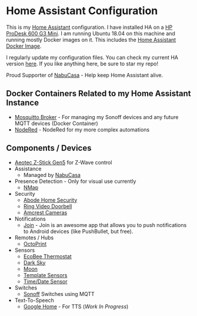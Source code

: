 # Home Assistant Configuration

This is my [Home Assistant](https://home-assistant.io/) configuration. I have installed HA on a [HP ProDesk 600 G3 Mini](https://support.hp.com/us-en/document/c05364047). I am running Ubuntu 18.04 on this machine and running mostly Docker images on it. This includes the [Home Assistant Docker Image](https://hub.docker.com/r/homeassistant/home-assistant/).

I regularly update my configuration files. You can check my current HA version [here](.HA_VERSION). If you like anything here, be sure to star my repo!

Proud Supporter of [NabuCasa](https://www.nabucasa.com/) - Help keep Home Assistant alive.

## Docker Containers Related to my Home Assistant Instance

* [Mosquitto Broker](https://hub.docker.com/_/eclipse-mosquitto) - For managing my Sonoff devices and any future MQTT devices (Docker Container)
* [NodeRed](https://hub.docker.com/r/nodered/node-red) - NodeRed for my more complex automations

## Components / Devices

  * [Aeotec Z-Stick Gen5](https://www.amazon.com/dp/B00X0AWA6E/) for Z-Wave control
  * Assistance
    * Managed by [NabuCasa](https://www.nabucasa.com/)
  * Presence Detection - Only for visual use currently
    * [NMap](https://www.home-assistant.io/integrations/nmap_tracker/)
  * Security
    * [Abode Home Security](https://home-assistant.io/components/alarm_control_panel.abode/)
    * [Ring Video Doorbell](https://home-assistant.io/components/ring/) 
    * [Amcrest Cameras](https://www.home-assistant.io/components/camera.amcrest/)
  * Notifications
    * [Join](https://www.home-assistant.io/components/joaoapps_join/) - Join is an awesome app that allows you to push notifications to Android devices (like PushBullet, but free).
  * Remotes / Hubs
    * [OctoPrint](https://www.home-assistant.io/components/octoprint/)
  * Sensors
    * [EcoBee Thermostat](https://www.home-assistant.io/components/ecobee/)
    * [Dark Sky](https://www.home-assistant.io/components/weather.darksky/)
    * [Moon](https://www.home-assistant.io/components/sensor.moon/)
    * [Template Sensors](https://www.home-assistant.io/components/sensor.template/)
    * [Time/Date Sensor](https://www.home-assistant.io/integrations/time_date/)
  * Switches
    * [Sonoff](https://sonoff.itead.cc/en/) Switches using MQTT
  * Text-To-Speech
    * [Google Home](https://www.home-assistant.io/components/tts.google/) - For TTS (_Work In Progress_)
    